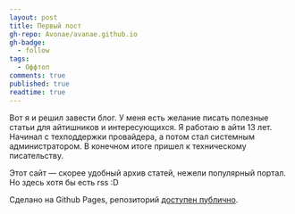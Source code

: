 ```yaml
---
layout: post
title: Первый пост
gh-repo: Avonae/avanae.github.io
gh-badge:
  - follow
tags:
  - Оффтоп
comments: true
published: true
readtime: true
---
```


Вот я и решил завести блог. У меня есть желание писать полезные статьи для айтишников и интересующихся.
Я работаю в айти 13 лет. Начинал с техподдержки провайдера, а потом стал системным администратором. В конечном итоге пришел к техническому писательству. 

Этот сайт — скорее удобный архив статей, нежели популярный портал. Но здесь хотя бы есть rss :D

Сделано на Github Pages, репозиторий [доступен публично](https://github.com/Avonae/Blog).